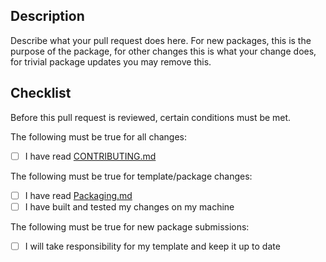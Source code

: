 ## Description

Describe what your pull request does here. For new packages, this is the
purpose of the package, for other changes this is what your change does,
for trivial package updates you may remove this.

## Checklist

Before this pull request is reviewed, certain conditions must be met.

The following must be true for all changes:

- [ ] I have read [CONTRIBUTING.md](https://github.com/neve-linux/neveports/blob/main/doc/CONTRIBUTING.md)

The following must be true for template/package changes:

- [ ] I have read [Packaging.md](https://github.com/neve-linux/neveports/blob/main/docs/Packaging.md#quality_requirements)
- [ ] I have built and tested my changes on my machine

The following must be true for new package submissions:

- [ ] I will take responsibility for my template and keep it up to date
